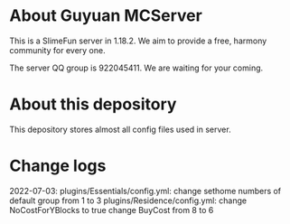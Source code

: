 # About Guyuan MCServer
This is a SlimeFun server in 1.18.2.
We aim to provide a free, harmony community for every one.

The server QQ group is 922045411.
We are waiting for your coming.

# About this depository
This depository stores almost all config files used in server.

# Change logs
2022-07-03: plugins/Essentials/config.yml:
                change sethome numbers of default group from 1 to 3
            plugins/Residence/config.yml:
                change NoCostForYBlocks to true
                change BuyCost from 8 to 6